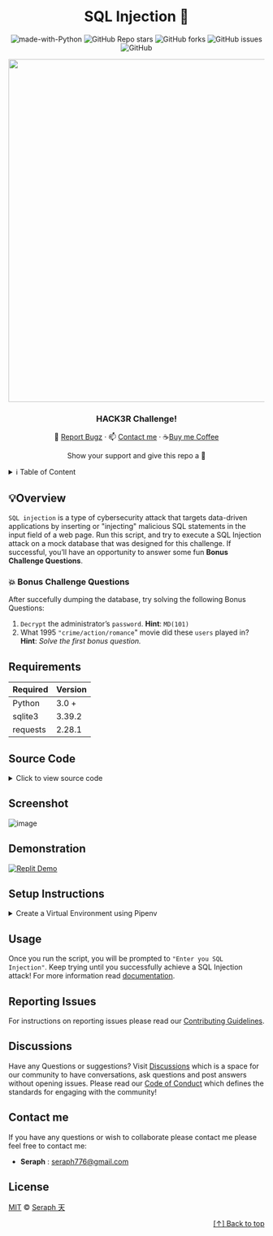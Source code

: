 <div id="top" align="center">

# SQL Injection 💉

![made-with-Python](https://img.shields.io/badge/Python-blue?&logo=python&logoColor=yellow&label=Built%20with&style=for-the-badge&labelColor=grey)
![GitHub Repo stars](https://img.shields.io/github/stars/seraph776/sql-injection-hacker-challenge?color=yellow&style=for-the-badge&labelColor=grey&label=stars&logo=github)
![GitHub forks](https://img.shields.io/github/forks/seraph776/sql-injection-hacker-challenge?color=green&style=for-the-badge&labelColor=grey&label=folks&logo=github)
![GitHub issues](https://img.shields.io/github/issues-raw/seraph776/sql-injection-hacker-challenge?color=red&style=for-the-badge&labelColor=grey&label=issues&logo=github)
![GitHub](https://img.shields.io/github/license/seraph776/sql-injection-hacker-challenge?color=blue&style=for-the-badge&labelColor=grey&label=License)

<img src="https://user-images.githubusercontent.com/72005563/187315379-005a9c12-3f37-4bdb-b70d-66254fd4837b.png" width="675"/> 



### HACK3R Challenge!

🐛 [Report Bugz](https://github.com/seraph776/sql-injection-hacker-challenge/issues/new?assignees=seraph776&labels=bug&template=bug-report---.md&title=Report+a+Bug) · 📫 [Contact me](#contact-me) · ☕[Buy me Coffee](https://www.buymeacoffee.com/seraph776) 

Show your support and give this repo a 💫 

</div>

<details>
<summary> ℹ️ Table of Content</summary>
 
 1. [Overview](#overview)
 2. [Requirements](#requirements)
 3. [Source Code](#source-code)
 4. [Screenshot](#screenshot)
 5. [Demonstration](#demonstration)
 6. [Setup Instructions](#setup-instructions)
 7. [Usage](#usage)
 8. [Discussions](#discussions)
 9. [Contact me](#contact-me)
 10. [License](#license)
 
</details> 


## 💡Overview

`SQL injection` is a type of cybersecurity attack that targets data-driven applications by inserting or "injecting" malicious SQL statements in the input field of a web page. Run this script, and try to execute a SQL Injection attack on a mock database that was designed for this challenge. If successful, you’ll have an opportunity to answer some fun **Bonus Challenge Questions**.

### 💥 Bonus Challenge Questions

After succefully dumping the database, try solving the following Bonus Questions:

1. `Decrypt` the administrator’s `password`. **Hint**: `MD(101)`
2. What 1995 `"crime/action/romance`" movie did these `users` played in? **Hint**: _Solve the first bonus question._


## Requirements

| Required | Version  |
| -------- | -------- |
| Python   | 3.0 +    |
| sqlite3  | 3.39.2   | 
| requests | 2.28.1   | 



## Source Code

<details>
<summary> Click to view source code </summary>

```python


import sqlite3
import requests

# SQL statements:
CREATE_USERS_TABLE = "CREATE TABLE IF NOT EXISTS usernames (id INTEGER PRIMARY KEY, username TEXT, password TEXT);"
INSERT_USER_DATA = "INSERT INTO usernames (username, password) VALUES (?, ?)"


def get_userdata() -> list:
    """Returns username, and password in tuple from online username.dat file."""
    # url to username and password file
    URL = "https://pastebin.com/raw/ih7szSSv"
    raw = [i.strip() for i in requests.get(URL).text.split('\n')]
    output = []
    for i in raw:
        users = i.split(', ')[0].split(',')[0]
        passwords = i.split(', ')[0].split(',')[1]
        output.append((users, passwords))
    return output


# Create database in memory
conn = sqlite3.connect(":memory:")
# Get usernames and passwords
user_data = get_userdata()

# Create table
conn.execute(CREATE_USERS_TABLE)
# Insert username, passwords into database
conn.executemany(INSERT_USER_DATA, user_data)


while True:
    INJECTION = input("Enter your SQL Injection:\n>  ")
    sql = f"SELECT * FROM usernames WHERE id = 776 {INJECTION}"
    try:
        results = conn.execute(sql).fetchall()
        if results:
            print(f"\n\033[92m" + "Good job, you did it!" + "\033[0m")
            with conn:
                for row in results:
                    print(row)
            conn.close()
            break
    except sqlite3.OperationalError as e:
        print("\n\033[91m" + "Nope, try again!" + "\033[0m")
        pass


```
</details>



## Screenshot

![image](https://user-images.githubusercontent.com/72005563/187289535-bed7a69d-965c-4a79-b317-2f1295705217.png)


## Demonstration
[![Replit Demo](https://img.shields.io/badge/Demo-blue?&logo=replit&logoColor=white&label=Replit&style=for-the-badge&labelColor=grey)](https://replit.com/@seraph776/SQL-Injection-Hacker-Challenge)


## Setup Instructions 

<details>
<summary>Create a Virtual Environment using Pipenv </summary>

1. Download [zip file](https://github.com/seraph776/sql-injection-hacker-challenge/archive/refs/heads/main.zip) 
2. Extract zip files
3. Change directory into the `sql-injection-attack-challenge\app` directory:

```
$ cd sql-injection-attack-challenege
```

4. Install from Pipfile:

```
$ pipenv install  
```

5. Run the application from within virtual environment:

```
$ pipenv run python app/script.py
```
ℹ️ [Virtual Environment Reference](https://docs.python-guide.org/dev/virtualenvs/).

</details>




## Usage
Once you run the script, you will be prompted to `"Enter you SQL Injection"`. Keep trying until you successfully achieve a SQL Injection attack! 
For more information read [documentation](https://github.com/seraph776/sql-injection-hacker-challenge/wiki).

## Reporting Issues

For instructions on reporting issues please read our [Contributing Guidelines](https://github.com/seraph776/sql-injection-hacker-challenge/blob/main/CONTRIBUTING.md). 



## Discussions

Have any Questions or suggestions? Visit [Discussions](https://github.com/seraph776/sql-injection-hacker-challenege/discussions) which is a space for our community to have conversations, ask questions and post answers without opening issues. Please read our [Code of Conduct](https://github.com/seraph776/sql-injection-hacker-challenge/blob/main/CODE-OF-CONDUCT.md) which defines the  standards for engaging with the community!

## Contact me

If you have any questions or wish to collaborate please contact me please feel free to contact me:  
- **Seraph** : [seraph776@gmail.com](mailto:seraph776@gmail.com)



## License 


[MIT](https://github.com/seraph776/sql-injection-hacker-challenge/blob/main/LICENSE) © [Seraph 天](https://github.com/seraph776) 



<div align="right">

[[↑] Back to top](#top)

</div>  


